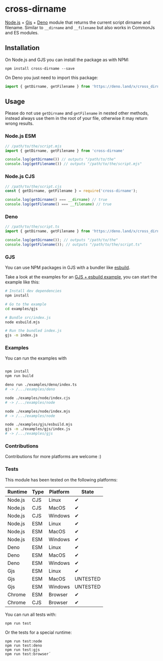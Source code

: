 # cross-dirname

[Node.js](https://nodejs.org) + [Gjs](https://gjs.guide/) + [Deno](https://deno.land/) module that returns the current script dirname and filename. Similar to `__dirname` and `__filename` but also works in CommonJs and ES modules.  

## Installation

On Node.js and GJS you can install the package as with NPM:

```
npm install cross-dirname --save
```

On Deno you just need to import this package:

```ts
import { getDirname, getFilename } from 'https://deno.land/x/cross_dirname/mod.ts';
```

## Usage

Please do not use `getDirname` and `getFilename` in nested other methods, instead always use them in the root of your file, otherwise it may return wrong results.

### Node.js ESM

```js
// /path/to/the/script.mjs
import { getDirname, getFilename } from 'cross-dirname'

console.log(getDirname()) // outputs "/path/to/the"
console.log(getFilename()) // outputs "/path/to/the/script.mjs"
```

### Node.js CJS

```js
// /path/to/the/script.cjs
const { getDirname, getFilename } = require('cross-dirname');

console.log(getDirname() === __dirname) // true
console.log(getFilename() === __filename) // true
```

### Deno

```ts
// /path/to/the/script.ts
import { getDirname, getFilename } from 'https://deno.land/x/cross_dirname@v0.0.4/mod.ts';

console.log(getDirname()); // outputs "/path/to/the"
console.log(getFilename()); // outputs "/path/to/the/script.ts"
```

### GJS

You can use NPM packages in GJS with a bundler like [esbuild](https://esbuild.github.io/).

Take a look at the examples for an [GJS + esbuild example](/examples/gjs), you can start the example like this: 

```bash
# Install dev dependencies 
npm install

# Go to the example
cd examples/gjs

# Bundle src/index.js
node esbuild.mjs

# Run the bundled index.js
gjs -m index.js
```

### Examples

You can run the examples with

```bash

npm install
npm run build

deno run ./examples/deno/index.ts 
# -> /.../examples/deno

node ./examples/node/index.cjs 
# -> /.../examples/node

node ./examples/node/index.mjs 
# -> /.../examples/node

node ./examples/gjs/esbuild.mjs
gjs -m ./examples/gjs/index.js 
# -> /.../examples/gjs
```

### Contributions

Contributions for more platforms are welcome :)

### Tests

This module has been tested on the following platforms:

| Runtime | Type   | Platform | State    |
|---------|--------|----------|----------|
| Node.js | CJS    | Linux    | ✔        |
| Node.js | CJS    | MacOS    | ✔        |
| Node.js | CJS    | Windows  | ✔        |
| Node.js | ESM    | Linux    | ✔        |
| Node.js | ESM    | MacOS    | ✔        |
| Node.js | ESM    | Windows  | ✔        |
| Deno    | ESM    | Linux    | ✔        |
| Deno    | ESM    | MacOS    | ✔        |
| Deno    | ESM    | Windows  | ✔        |
| Gjs     | ESM    | Linux    | ✔        |
| Gjs     | ESM    | MacOS    | UNTESTED |
| Gjs     | ESM    | Windows  | UNTESTED |
| Chrome  | ESM    | Browser  | ✔        |
| Chrome  | CJS    | Browser  | ✔        |

You can run all tests with:

```
npm run test
```

Or the tests for a special runtime:

```
npm run test:node
npm run test:deno
npm run test:gjs
npm run test:browser´
```